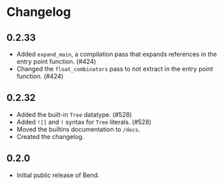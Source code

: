 # Changelog

## 0.2.33
- Added `expand_main`, a compilation pass that expands references in the entry point function. (#424)
- Changed the `float_combinators` pass to not extract in the entry point function. (#424)

## 0.2.32
- Added the built-in `Tree` datatype. (#528)
- Added `![]` and `!` syntax for `Tree` literals. (#528)
- Moved the builtins documentation to `/docs`.
- Created the changelog.

## 0.2.0
- Initial public release of Bend.
